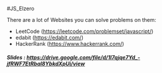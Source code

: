 #JS_Elzero

There are a lot of Websites you can solve problems on them:
- LeetCode (https://leetcode.com/problemset/javascript/)
- edabit (https://edabit.com/)
- HackerRank (https://www.hackerrank.com/)


##### Slides : https://drive.google.com/file/d/1I7qjqe7Yd_-jfRWF7EtRbal8YbkdXpUi/view
